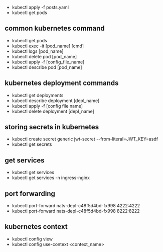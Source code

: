 - kubectl apply -f posts.yaml
- kubectl get pods

## common kubernetes command

- kubectl get pods
- kubectl exec -it [pod_name] [cmd]
- kubectl logs [pod_name]
- kubectl delete pod [pod_name]
- kubectl apply -f [config_file_name]
- kubectl describe pod [pod_name]

## kubernetes deployment commands

- kubectl get deployments
- kubectl describe deployment [depl_name]
- kubectl apply -f [config file name]
- kubectl delete deployment [depl_name]

## storing secrets in kubernetes

- kubectl create secret generic jwt-secret --from-literal=JWT_KEY=asdf
- kubectl get secrets

## get services

- kubectl get services
- kubectl get services -n ingress-nginx

## port forwarding

- kubectl port-forward nats-depl-c48f5d4bd-fx998 4222:4222
- kubectl port-forward nats-depl-c48f5d4bd-fx998 8222:8222

## kubernetes context

- kubectl config view
- kubectl config use-context <context_name>
